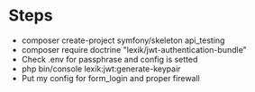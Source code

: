 # Steps

- composer create-project symfony/skeleton api_testing
- composer require doctrine "lexik/jwt-authentication-bundle"
- Check .env for passphrase and config is setted
- php bin/console lexik:jwt:generate-keypair 
- Put my config for form_login and proper firewall
